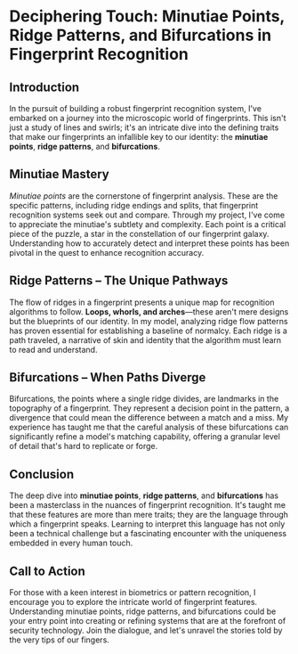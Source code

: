 # Deciphering Touch: Minutiae Points, Ridge Patterns, and Bifurcations in Fingerprint Recognition

## Introduction
In the pursuit of building a robust fingerprint recognition system, I've embarked on a journey into the microscopic world of fingerprints. This isn't just a study of lines and swirls; it's an intricate dive into the defining traits that make our fingerprints an infallible key to our identity: the **minutiae points**, **ridge patterns**, and **bifurcations**.

## Minutiae Mastery
_Minutiae points_ are the cornerstone of fingerprint analysis. These are the specific patterns, including ridge endings and splits, that fingerprint recognition systems seek out and compare. Through my project, I've come to appreciate the minutiae's subtlety and complexity. Each point is a critical piece of the puzzle, a star in the constellation of our fingerprint galaxy. Understanding how to accurately detect and interpret these points has been pivotal in the quest to enhance recognition accuracy.

## Ridge Patterns – The Unique Pathways
The flow of ridges in a fingerprint presents a unique map for recognition algorithms to follow. **Loops, whorls, and arches**—these aren't mere designs but the blueprints of our identity. In my model, analyzing ridge flow patterns has proven essential for establishing a baseline of normalcy. Each ridge is a path traveled, a narrative of skin and identity that the algorithm must learn to read and understand.

## Bifurcations – When Paths Diverge
Bifurcations, the points where a single ridge divides, are landmarks in the topography of a fingerprint. They represent a decision point in the pattern, a divergence that could mean the difference between a match and a miss. My experience has taught me that the careful analysis of these bifurcations can significantly refine a model's matching capability, offering a granular level of detail that's hard to replicate or forge.

## Conclusion
The deep dive into **minutiae points**, **ridge patterns**, and **bifurcations** has been a masterclass in the nuances of fingerprint recognition. It's taught me that these features are more than mere traits; they are the language through which a fingerprint speaks. Learning to interpret this language has not only been a technical challenge but a fascinating encounter with the uniqueness embedded in every human touch.

## Call to Action
For those with a keen interest in biometrics or pattern recognition, I encourage you to explore the intricate world of fingerprint features. Understanding minutiae points, ridge patterns, and bifurcations could be your entry point into creating or refining systems that are at the forefront of security technology. Join the dialogue, and let's unravel the stories told by the very tips of our fingers.
